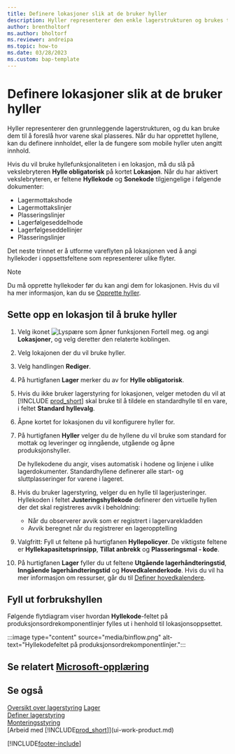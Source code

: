 ```yaml
---
title: Definere lokasjoner slik at de bruker hyller
description: Hyller representerer den enkle lagerstrukturen og brukes til å komme med forslag om plasseringen av varer.
author: brentholtorf
ms.author: bholtorf
ms.reviewer: andreipa
ms.topic: how-to
ms.date: 03/28/2023
ms.custom: bap-template
---
```


# Definere lokasjoner slik at de bruker hyller

Hyller representerer den grunnleggende lagerstrukturen, og du kan bruke dem til å foreslå hvor varene skal plasseres. Når du har opprettet hyllene, kan du definere innholdet, eller la de fungere som mobile hyller uten angitt innhold.

Hvis du vil bruke hyllefunksjonaliteten i en lokasjon, må du slå på vekslebryteren **Hylle obligatorisk** på kortet **Lokasjon**. Når du har aktivert vekslebryteren, er feltene **Hyllekode** og **Sonekode** tilgjengelige i følgende dokumenter:

* Lagermottakshode
* Lagermottakslinjer
* Plasseringslinjer
* Lagerfølgeseddelhode
* Lagerfølgeseddellinjer
* Plasseringslinjer

Det neste trinnet er å utforme vareflyten på lokasjonen ved å angi hyllekoder i oppsettsfeltene som representerer ulike flyter.  

> [!NOTE]  
> Du må opprette hyllekoder før du kan angi dem for lokasjonen. Hvis du vil ha mer informasjon, kan du se [Opprette hyller](warehouse-how-to-create-individual-bins.md).  

## Sette opp en lokasjon til å bruke hyller

1. Velg ikonet ![Lyspære som åpner funksjonen Fortell meg.](media/ui-search/search_small.png "Fortell hva du vil gjøre") og angi **Lokasjoner**, og velg deretter den relaterte koblingen.  
2. Velg lokajonen der du vil bruke hyller.  
3. Velg handlingen **Rediger**.  
4. På hurtigfanen **Lager** merker du av for **Hylle obligatorisk**.  
5. Hvis du ikke bruker lagerstyring for lokasjonen, velger metoden du vil at [!INCLUDE [prod_short](includes/prod_short.md)] skal bruke til å tildele en standardhylle til en vare, i feltet **Standard hyllevalg**.  
6. Åpne kortet for lokasjonen du vil konfigurere hyller for.
7. På hurtigfanen **Hyller** velger du de hyllene du vil bruke som standard for mottak og leveringer og inngående, utgående og åpne produksjonshyller.  

    De hyllekodene du angir, vises automatisk i hodene og linjene i ulike lagerdokumenter. Standardhyllene definerer alle start- og sluttplasseringer for varene i lageret.  
8. Hvis du bruker lagerstyring, velger du en hylle til lagerjusteringer. Hyllekoden i feltet **Justeringshyllekode** definerer den virtuelle hyllen der det skal registreres avvik i beholdning:

    * Når du observerer avvik som er registrert i lagervarekladden
    * Avvik beregnet når du registrerer en lageropptelling  
9. Valgfritt: Fyll ut feltene på hurtigfanen **Hyllepolicyer**. De viktigste feltene er **Hyllekapasitetsprinsipp**, **Tillat anbrekk** og **Plasseringsmal - kode**.  
10. På hurtigfanen **Lager** fyller du ut feltene **Utgående lagerhåndteringstid**, **Inngående lagerhåndteringstid** og **Hovedkalenderkode**. Hvis du vil ha mer informasjon om ressurser, går du til [Definer hovedkalendere](across-how-to-assign-base-calendars.md).

## Fyll ut forbrukshyllen

Følgende flytdiagram viser hvordan **Hyllekode**-feltet på produksjonsordrekomponentlinjer fylles ut i henhold til lokasjonsoppsettet.

:::image type="content" source="media/binflow.png" alt-text="Hyllekodefeltet på produksjonsordrekomponentlinjer.":::

## Se relatert [Microsoft-opplæring](/training/modules/configure-bins-location/)

## Se også

[Oversikt over lagerstyring](design-details-warehouse-management.md)
[Lager](inventory-manage-inventory.md)  
[Definer lagerstyring](warehouse-setup-warehouse.md)  
[Monteringsstyring](assembly-assemble-items.md)  
[Arbeid med [!INCLUDE[prod_short](includes/prod_short.md)]](ui-work-product.md)

[!INCLUDE[footer-include](includes/footer-banner.md)]
